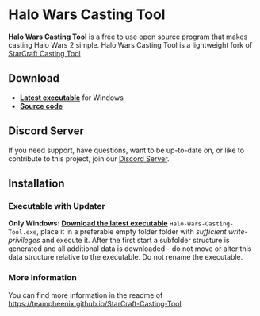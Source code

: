 # Halo Wars Casting Tool

**Halo Wars Casting Tool** is a free to use open source program that makes casting Halo Wars 2 simple. Halo Wars Casting Tool is a lightweight fork of [StarCraft Casting Tool](https://teampheenix.github.io/StarCraft-Casting-Tool/)

## Download

* **[Latest executable](https://github.com/teampheenix/Halo-Wars-Casting-Tool/releases/latest)** for Windows
* **[Source code](https://github.com/teampheenix/Halo-Wars-Casting-Tool/archive/master.zip)**

## Discord Server

If you need support, have questions, want to be up-to-date on, or like to contribute to this project, join our [Discord Server](https://discord.gg/G9hFEfh).

## Installation

### Executable with Updater

**Only Windows: [Download the latest executable](https://github.com/teampheenix/Halo-Wars-Casting-Tool/releases/latest)** `Halo-Wars-Casting-Tool.exe`, place it in a preferable empty folder folder with *sufficient write-privileges* and execute it. After the first start a subfolder structure is generated and all additional data is downloaded - do not move or alter this data structure relative to the executable. Do not rename the executable.

### More Information

You can find more information in the readme of https://teampheenix.github.io/StarCraft-Casting-Tool
